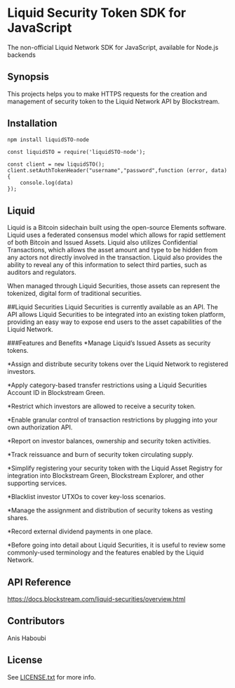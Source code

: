 # Liquid Security Token SDK for JavaScript
The non-official Liquid Network SDK for JavaScript, available for Node.js backends

## Synopsis

This projects helps you to make HTTPS requests for the creation and management of security token to the Liquid Network API by Blockstream.


## Installation

```sh
npm install liquidSTO-node
```

```javasctipt
const liquidSTO = require('liquidSTO-node');

```

```javasctipt
const client = new liquidSTO();
client.setAuthTokenHeader("username","password",function (error, data) {
	console.log(data)
});

```

## Liquid
Liquid is a Bitcoin sidechain built using the open-source Elements software. Liquid uses a federated consensus model which allows for rapid settlement of both Bitcoin and Issued Assets. Liquid also utilizes Confidential Transactions, which allows the asset amount and type to be hidden from any actors not directly involved in the transaction. Liquid also provides the ability to reveal any of this information to select third parties, such as auditors and regulators.

When managed through Liquid Securities, those assets can represent the tokenized, digital form of traditional securities.

##Liquid Securities
Liquid Securities is currently available as an API. The API allows Liquid Securities to be integrated into an existing token platform, providing an easy way to expose end users to the asset capabilities of the Liquid Network.

###Features and Benefits
*Manage Liquid’s Issued Assets as security tokens.

*Assign and distribute security tokens over the Liquid Network to registered investors.

*Apply category-based transfer restrictions using a Liquid Securities Account ID in Blockstream Green.

*Restrict which investors are allowed to receive a security token.

*Enable granular control of transaction restrictions by plugging into your own authorization API.

*Report on investor balances, ownership and security token activities.

*Track reissuance and burn of security token circulating supply.

*Simplify registering your security token with the Liquid Asset Registry for integration into Blockstream Green, Blockstream Explorer, and other supporting services.

*Blacklist investor UTXOs to cover key-loss scenarios.

*Manage the assignment and distribution of security tokens as vesting shares.

*Record external dividend payments in one place.

*Before going into detail about Liquid Securities, it is useful to review some commonly-used terminology and the features enabled by the Liquid Network.

## API Reference

https://docs.blockstream.com/liquid-securities/overview.html

## Contributors

Anis Haboubi

## License

See [LICENSE.txt](LICENSE.txt) for more info.



